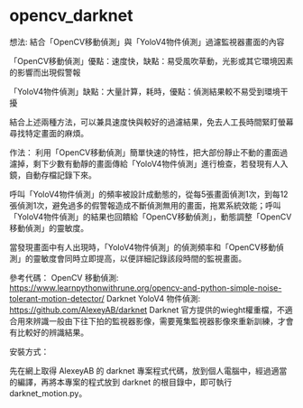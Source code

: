 # opencv_darknet
想法:
結合「OpenCV移動偵測」與「YoloV4物件偵測」過濾監視器畫面的內容

「OpenCV移動偵測」優點：速度快，缺點：易受風吹草動，光影或其它環境因素的影響而出現假警報

「YoloV4物件偵測」缺點：大量計算，耗時，優點：偵測結果較不易受到環境干擾

結合上述兩種方法，可以兼具速度快與較好的過濾結果，免去人工長時間緊盯螢幕尋找特定畫面的麻煩。


作法：
利用「OpenCV移動偵測」簡單快速的特性，把大部份靜止不動的畫面過濾掉，剩下少數有動靜的畫面傳給「YoloV4物件偵測」進行檢查，若發現有人入鏡，自動存檔記錄下來。

呼叫「YoloV4物件偵測」的頻率被設計成動態的，從每5張畫面偵測1次，到每12張偵測1次，避免過多的假警報造成不斷偵測無用的畫面，拖累系統效能；呼叫「YoloV4物件偵測」的結果也回饋給「OpenCV移動偵測」，動態調整「OpenCV移動偵測」的靈敏度。

當發現畫面中有人出現時，「YoloV4物件偵測」的偵測頻率和「OpenCV移動偵測」的靈敏度會同時立即提高，以便詳細記錄該段時間的監視畫面。


參考代碼：
OpenCV 移動偵測:
https://www.learnpythonwithrune.org/opencv-and-python-simple-noise-tolerant-motion-detector/
Darknet YoloV4 物件偵測:
https://github.com/AlexeyAB/darknet
Darknet 官方提供的wieght權重檔，不適合用來辨識一般由下往下拍的監視器影像，需要蒐集監視器影像來重新訓練，才會有比較好的辨識結果。


安裝方式：

先在網上取得 AlexeyAB 的 darknet 專案程式代碼，放到個人電腦中，經過適當的編譯，再將本專案的程式放到 darknet 的根目錄中，即可執行 darknet_motion.py。

